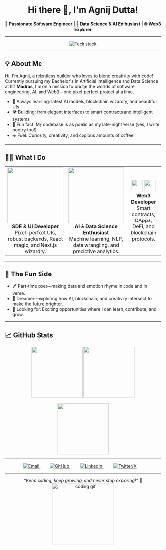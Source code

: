 <h1 align="center">Hi there 👋, I'm Agnij Dutta!</h1>
<!-- <p align="center">
  <img src="https://avatars.githubusercontent.com/u/126397667?v=4" width="120" style="border-radius: 50%;" alt="Agnij Dutta's avatar"/>
</p> -->

<p align="center">
  <b>
    🚀 Passionate Software Engineer | 🤖 Data Science & AI Enthusiast | 🌐 Web3 Explorer
  </b>
</p>

---

<p align="center">
  <img src="https://skillicons.dev/icons?i=python,typescript,solidity,react,nextjs,nodejs,java,r,js,html,css,supabase,firebase,rust&theme=light" alt="Tech stack" />
</p>

---

## 💡 About Me

Hi, I'm Agnij, a relentless builder who loves to blend creativity with code!  
Currently pursuing my Bachelor's in Artificial Intelligence and Data Science at <b>IIT Madras</b>, I'm on a mission to bridge the worlds of software engineering, AI, and Web3—one pixel-perfect project at a time.

- 🌱 Always learning: latest AI models, blockchain wizardry, and beautiful UIs
- 🛠️ Building: from elegant interfaces to smart contracts and intelligent systems
- 🎤 Fun fact: My codebase is as poetic as my late-night verse (yes, I write poetry too!)
- ☕ Fuel: Curiosity, creativity, and copious amounts of coffee

---

## 👨‍💻 What I Do

<table>
  <tr>
    <td align="center" width="33%">
      <img src="https://skillicons.dev/icons?i=js,ts,react,nextjs,nodejs,html,css" width="180"/><br/>
      <b>SDE & UI Developer</b>
      <br/>Pixel-perfect UIs, robust backends, React magic, and Next.js wizardry.
    </td>
    <td align="center" width="33%">
      <img src="https://skillicons.dev/icons?i=python,r,java,opencv,tensorflow,pytorch" width="180"/><br/>
      <b>AI & Data Science Enthusiast</b>
      <br/>Machine learning, NLP, data wrangling, and predictive analytics.
    </td>
    <td align="center" width="33%">
      <img src="https://skillicons.dev/icons?i=solidity" width="36"/>
      <img src="https://skillicons.dev/icons?i=rust" width="36"/>
      <br/>
      <b>Web3 Developer</b>
      <br/>Smart contracts, DApps, DeFi, and blockchain protocols.
    </td>
  </tr>
</table>

---

## 🎨 The Fun Side

- 🖊️ Part-time poet—making data and emotion rhyme in code and in verse.
- 🌌 Dreamer—exploring how AI, blockchain, and creativity intersect to make the future brighter.
- 💼 Looking for: Exciting opportunities where I can learn, contribute, and grow.

---

## 📈 GitHub Stats

<p align="center">
  <img src="https://github-readme-stats.vercel.app/api?username=agnij-dutta&show_icons=true&theme=tokyonight" height="165" />
  <img src="https://github-readme-stats.vercel.app/api/top-langs/?username=agnij-dutta&layout=compact&theme=tokyonight" height="165"/>
</p>
<p align="center">
  <img src="https://github-readme-streak-stats.herokuapp.com/?user=agnij-dutta&theme=tokyonight" height="165"/>
</p>

---

<p align="center">
  <a href="mailto:agnijdutta413@gmail.com" style="margin-right: 20px;">
    <img src="https://img.shields.io/badge/email-agnijdutta413@gmail.com-1a73e8?style=for-the-badge&logo=gmail&logoColor=white" alt="Email" />
  </a>
  &nbsp;&nbsp;
  <a href="https://github.com/agnij-dutta" target="_blank" style="margin-right: 20px;">
    <img src="https://img.shields.io/badge/GitHub-agnij--dutta-181717?style=for-the-badge&logo=github" alt="GitHub" />
  </a>
  &nbsp;&nbsp;
  <a href="https://www.linkedin.com/in/agnij-dutta/" target="_blank" style="margin-right: 20px;">
    <img src="https://img.shields.io/badge/LinkedIn-agnij--dutta-0077b5?style=for-the-badge&logo=linkedin" alt="LinkedIn"/>
  </a>
  &nbsp;&nbsp;
  <a href="https://x.com/0xholmesdev" target="_blank" style="margin-right: 20px;">
    <img src="https://img.shields.io/badge/Twitter-0xholmesdev-1da1f2?style=for-the-badge&logo=twitter" alt="Twitter/X"/>
  </a>
</p>

---

<p align="center">
  <i>“Keep coding, keep growing, and never stop exploring!”</i> 🚀<br/>
  <img src="https://media.giphy.com/media/26ufnwz3wDUli7GU0/giphy.gif" width="200" alt="coding gif"/>
</p>
